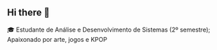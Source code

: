 ## Hi there 👋
🎓 Estudante de Análise e Desenvolvimento de Sistemas (2º semestre); Apaixonado por arte, jogos e KPOP
